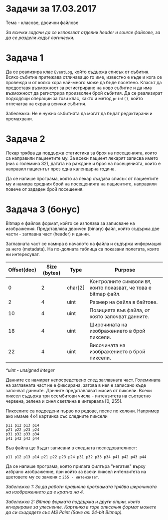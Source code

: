 # Задачи за 17.03.2017

Тема - класове, двоични файлове

*За всички задачи да се използват отделни header и source файлове, за да се раздели кодът логически.*

# Задача 1

Да се реализира клас `EventLog`, който съдържа списък от събития. Всяко събитие притежава отличаващо го име, известно е къде и кога се провежда и от колко хора най-много може да бъде посетено. Класът да предоставя възможност за регистриране на ново събитие и да има възможност да регистрира произволен брой събития. Да се реализират подходящи операции за този клас, както и метод `print()`, който отпечатва на екрана всички събития.

Забележка: Не е нужно събитията да могат да бъдат редактирани и премахвани.


# Задача 2

Лекар трябва да поддържа статистика за броя на посещенията, които са направили пациентите му. За всеки пациент лекарят записва името (низ с големина 32), датата на раждане и броя на посещенията, които е направил пациентът през една календарна година.

Да се напише програма, която за лекар създава списък от пациентите му и намира средния брой на посещенията на пациентите, направили повече от зададен брой посещения.


# Задача 3 (бонус)

Bitmap е файлов формат, който се използва за записване на изображения. Представлява двоичен (binary) файл, който съдържа две части - заглавна част (header) и данни.

Заглавната част се намира в началото на файла и съдържа информация за него (metadata). На по-долната таблица са показани полетата, които ни интересуват.

Offset(dec)     | Size (bytes)  | Type      | Purpose
----------------|---------------|-----------|---------------------------------------
0               | 2             | char[2]   | Контролните символи `BM`, които показват, че това е bitmap файл.
2               | 4             | uint      | Размер на файла в байтове.
10              | 4             | uint      | Позицията във файла, от която започват данните.
18              | 4             | uint      | Широчината на изображението в брой пиксели.
22              | 4             | uint      | Височината на изображението в брой пиксели.
*\*uint - unsigned integer*

Данните се намират непосредствено след заглавната част. Големината на заглавната част не е фиксирана, затова в нея е записано къде започват данните. Данните представляват масив от пиксели. Всеки пиксел съдържа три осембитови числа - интензитета на съответно червена, зелена и синя светлина в интервала [0, 255].

Пикселите са подредени първо по редове, после по колони. Например ако имаме 4x4 картинка със следните пиксели
```
p11 p12 p13 p14
p21 p22 p23 p24
p31 p32 p33 p34
p41 p42 p43 p44
```

Във файла ще бъдат записани в следната последователност:
```
p11 p12 p13 p14 p21 p22 p23 p24 p31 p32 p33 p34 p41 p42 p43 p44
```

Да се напише програма, която прилага филтъра "негатив" върху избрано изображение, при който за всеки пиксел интензитета на цветовете му се заменя с `255 - интензитет`.

*Забележка 1: За да работи правилно програмата трябва широчината на изображението да е кратна на 4.*

*Забележка 2: Bitmap формата поддържа и други опции, които игнорираме за улеснение. Картинка в горе описания формат можете да си създадете със MS Paint (Save as: 24-bit Bitmap).*
